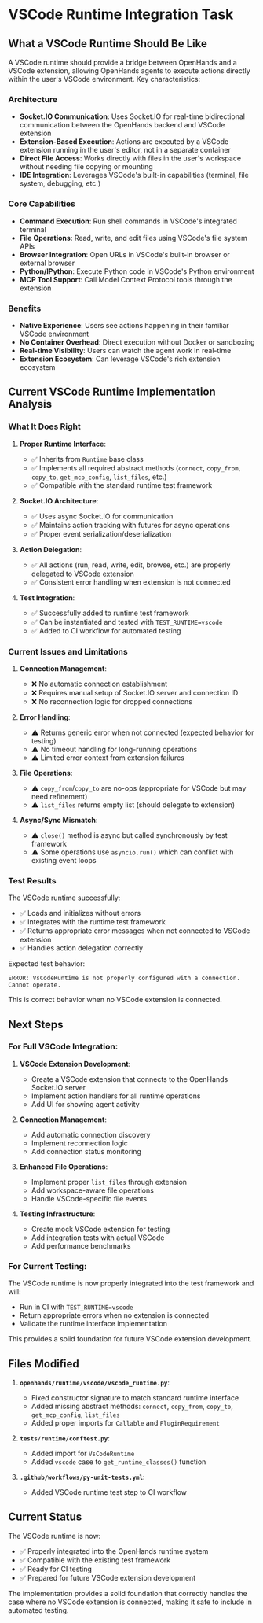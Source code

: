 # VSCode Runtime Integration Task

## What a VSCode Runtime Should Be Like

A VSCode runtime should provide a bridge between OpenHands and a VSCode extension, allowing OpenHands agents to execute actions directly within the user's VSCode environment. Key characteristics:

### Architecture
- **Socket.IO Communication**: Uses Socket.IO for real-time bidirectional communication between the OpenHands backend and VSCode extension
- **Extension-Based Execution**: Actions are executed by a VSCode extension running in the user's editor, not in a separate container
- **Direct File Access**: Works directly with files in the user's workspace without needing file copying or mounting
- **IDE Integration**: Leverages VSCode's built-in capabilities (terminal, file system, debugging, etc.)

### Core Capabilities
- **Command Execution**: Run shell commands in VSCode's integrated terminal
- **File Operations**: Read, write, and edit files using VSCode's file system APIs
- **Browser Integration**: Open URLs in VSCode's built-in browser or external browser
- **Python/IPython**: Execute Python code in VSCode's Python environment
- **MCP Tool Support**: Call Model Context Protocol tools through the extension

### Benefits
- **Native Experience**: Users see actions happening in their familiar VSCode environment
- **No Container Overhead**: Direct execution without Docker or sandboxing
- **Real-time Visibility**: Users can watch the agent work in real-time
- **Extension Ecosystem**: Can leverage VSCode's rich extension ecosystem

## Current VSCode Runtime Implementation Analysis

### What It Does Right

1. **Proper Runtime Interface**:
   - ✅ Inherits from `Runtime` base class
   - ✅ Implements all required abstract methods (`connect`, `copy_from`, `copy_to`, `get_mcp_config`, `list_files`, etc.)
   - ✅ Compatible with the standard runtime test framework

2. **Socket.IO Architecture**:
   - ✅ Uses async Socket.IO for communication
   - ✅ Maintains action tracking with futures for async operations
   - ✅ Proper event serialization/deserialization

3. **Action Delegation**:
   - ✅ All actions (run, read, write, edit, browse, etc.) are properly delegated to VSCode extension
   - ✅ Consistent error handling when extension is not connected

4. **Test Integration**:
   - ✅ Successfully added to runtime test framework
   - ✅ Can be instantiated and tested with `TEST_RUNTIME=vscode`
   - ✅ Added to CI workflow for automated testing

### Current Issues and Limitations

1. **Connection Management**:
   - ❌ No automatic connection establishment
   - ❌ Requires manual setup of Socket.IO server and connection ID
   - ❌ No reconnection logic for dropped connections

2. **Error Handling**:
   - ⚠️ Returns generic error when not connected (expected behavior for testing)
   - ⚠️ No timeout handling for long-running operations
   - ⚠️ Limited error context from extension failures

3. **File Operations**:
   - ⚠️ `copy_from`/`copy_to` are no-ops (appropriate for VSCode but may need refinement)
   - ⚠️ `list_files` returns empty list (should delegate to extension)

4. **Async/Sync Mismatch**:
   - ⚠️ `close()` method is async but called synchronously by test framework
   - ⚠️ Some operations use `asyncio.run()` which can conflict with existing event loops

### Test Results

The VSCode runtime successfully:
- ✅ Loads and initializes without errors
- ✅ Integrates with the runtime test framework
- ✅ Returns appropriate error messages when not connected to VSCode extension
- ✅ Handles action delegation correctly

Expected test behavior:
```
ERROR: VsCodeRuntime is not properly configured with a connection. Cannot operate.
```

This is correct behavior when no VSCode extension is connected.

## Next Steps

### For Full VSCode Integration:

1. **VSCode Extension Development**:
   - Create a VSCode extension that connects to the OpenHands Socket.IO server
   - Implement action handlers for all runtime operations
   - Add UI for showing agent activity

2. **Connection Management**:
   - Add automatic connection discovery
   - Implement reconnection logic
   - Add connection status monitoring

3. **Enhanced File Operations**:
   - Implement proper `list_files` through extension
   - Add workspace-aware file operations
   - Handle VSCode-specific file events

4. **Testing Infrastructure**:
   - Create mock VSCode extension for testing
   - Add integration tests with actual VSCode
   - Add performance benchmarks

### For Current Testing:

The VSCode runtime is now properly integrated into the test framework and will:
- Run in CI with `TEST_RUNTIME=vscode`
- Return appropriate errors when no extension is connected
- Validate the runtime interface implementation

This provides a solid foundation for future VSCode extension development.

## Files Modified

1. **`openhands/runtime/vscode/vscode_runtime.py`**:
   - Fixed constructor signature to match standard runtime interface
   - Added missing abstract methods: `connect`, `copy_from`, `copy_to`, `get_mcp_config`, `list_files`
   - Added proper imports for `Callable` and `PluginRequirement`

2. **`tests/runtime/conftest.py`**:
   - Added import for `VsCodeRuntime`
   - Added `vscode` case to `get_runtime_classes()` function

3. **`.github/workflows/py-unit-tests.yml`**:
   - Added VSCode runtime test step to CI workflow

## Current Status

The VSCode runtime is now:
- ✅ Properly integrated into the OpenHands runtime system
- ✅ Compatible with the existing test framework
- ✅ Ready for CI testing
- ✅ Prepared for future VSCode extension development

The implementation provides a solid foundation that correctly handles the case where no VSCode extension is connected, making it safe to include in automated testing.
